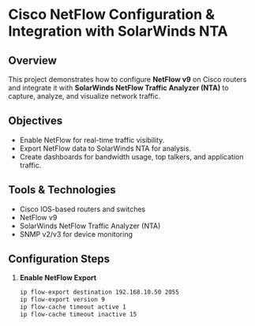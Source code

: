 # Cisco NetFlow Configuration & Integration with SolarWinds NTA

## Overview
This project demonstrates how to configure **NetFlow v9** on Cisco routers and integrate it with **SolarWinds NetFlow Traffic Analyzer (NTA)** to capture, analyze, and visualize network traffic.

## Objectives
- Enable NetFlow for real-time traffic visibility.
- Export NetFlow data to SolarWinds NTA for analysis.
- Create dashboards for bandwidth usage, top talkers, and application traffic.

## Tools & Technologies
- Cisco IOS-based routers and switches
- NetFlow v9
- SolarWinds NetFlow Traffic Analyzer (NTA)
- SNMP v2/v3 for device monitoring

## Configuration Steps
1. **Enable NetFlow Export**
   ```txt
   ip flow-export destination 192.168.10.50 2055
   ip flow-export version 9
   ip flow-cache timeout active 1
   ip flow-cache timeout inactive 15
